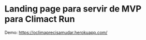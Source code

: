 # Landing page para servir de MVP para Climact Run

Demo: https://oclimaprecisamudar.herokuapp.com/
